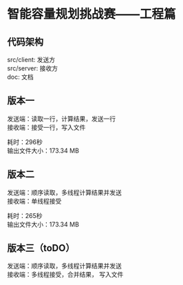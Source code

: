 # 智能容量规划挑战赛——工程篇

## 代码架构

src/client: 发送方  
src/server: 接收方   
doc: 文档

## 版本一

发送端：读取一行，计算结果，发送一行   
接收端：接受一行，写入文件

耗时：296秒  
输出文件大小：173.34 MB

## 版本二
发送端：顺序读取，多线程计算结果并发送  
接收端：单线程接受

耗时：265秒  
输出文件大小：173.34 MB


## 版本三（toDO）
发送端：顺序读取，多线程计算结果并发送  
接收端：多线程接受，合并结果， 写入文件

